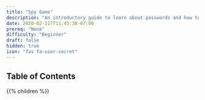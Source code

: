 ```yaml
---
title: "Spy Game"
description: "An introductory guide to learn about passwords and how to create a strong one!"
date: 2020-02-217T11:45:38-07:00
prereq: "None"
difficulty: "Beginner"
draft: false
hidden: true
icon: "fas fa-user-secret"
---
```


## Table of Contents

{{% children %}}

